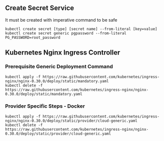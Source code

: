 ## Create Secret Service

It must be created with imperative command to be safe

```shell script
kubectl create secret [type] [secret name] --from-literal [key=value]
kubectl create secret generic pgpassword --from-literal PG_PASSWORD=root_password
```

## Kubernetes Nginx Ingress Controller

### Prerequisite Generic Deployment Command

```shell script
kubectl apply -f https://raw.githubusercontent.com/kubernetes/ingress-nginx/nginx-0.30.0/deploy/static/mandatory.yaml
kubectl delete -f https://raw.githubusercontent.com/kubernetes/ingress-nginx/nginx-0.30.0/deploy/static/mandatory.yaml
```

### Provider Specific Steps - Docker

```shell script
kubectl apply -f https://raw.githubusercontent.com/kubernetes/ingress-nginx/nginx-0.30.0/deploy/static/provider/cloud-generic.yaml
kubectl delete -f https://raw.githubusercontent.com/kubernetes/ingress-nginx/nginx-0.30.0/deploy/static/provider/cloud-generic.yaml
```
